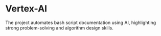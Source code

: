 # Vertex-AI
The project automates bash script documentation using AI, highlighting strong problem-solving and algorithm design skills.
